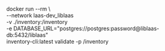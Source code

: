 docker run --rm \                               
  --network laas-dev_liblaas \
  -v ./inventory:/inventory \
  -e DATABASE_URL="postgres://postgres:password@liblaas-db:5432/liblaas" \
  inventory-cli:latest validate -p /inventory
